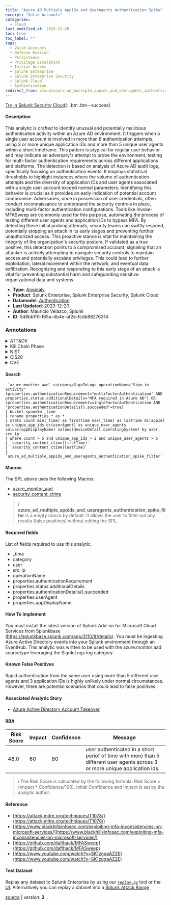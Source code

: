 ```yaml
---
title: "Azure AD Multiple AppIDs and UserAgents Authentication Spike"
excerpt: "Valid Accounts"
categories:
  - Cloud
last_modified_at: 2023-12-20
toc: true
toc_label: ""
tags:
  - Valid Accounts
  - Defense Evasion
  - Persistence
  - Privilege Escalation
  - Initial Access
  - Splunk Enterprise
  - Splunk Enterprise Security
  - Splunk Cloud
  - Authentication
redirect_from: cloud/azure_ad_multiple_appids_and_useragents_authentication_spike/
---
```




[Try in Splunk Security Cloud](https://www.splunk.com/en_us/cyber-security.html){: .btn .btn--success}

#### Description

This analytic is crafted to identify unusual and potentially malicious authentication activity within an Azure AD environment. It triggers when a single user account is involved in more than 8 authentication attempts, using 3 or more unique application IDs and more than 5 unique user agents within a short timeframe. This pattern is atypical for regular user behavior and may indicate an adversary&#39;s attempt to probe the environment, testing for multi-factor authentication requirements across different applications and platforms. The detection is based on analysis of Azure AD audit logs, specifically focusing on authentication events. It employs statistical thresholds to highlight instances where the volume of authentication attempts and the diversity of application IDs and user agents associated with a single user account exceed normal parameters. Identifying this behavior is crucial as it provides an early indication of potential account compromise. Adversaries, once in possession of user credentials, often conduct reconnaissance to understand the security controls in place, including multi-factor authentication configurations. Tools like Invoke-MFASweep are commonly used for this purpose, automating the process of testing different user agents and application IDs to bypass MFA. By detecting these initial probing attempts, security teams can swiftly respond, potentially stopping an attack in its early stages and preventing further unauthorized access. This proactive stance is vital for maintaining the integrity of the organization&#39;s security posture. If validated as a true positive, this detection points to a compromised account, signaling that an attacker is actively attempting to navigate security controls to maintain access and potentially escalate privileges. This could lead to further exploitation, lateral movement within the network, and eventual data exfiltration. Recognizing and responding to this early stage of an attack is vital for preventing substantial harm and safeguarding sensitive organizational data and systems.

- **Type**: [Anomaly](https://github.com/splunk/security_content/wiki/Detection-Analytic-Types)
- **Product**: Splunk Enterprise, Splunk Enterprise Security, Splunk Cloud
- **Datamodel**: [Authentication](https://docs.splunk.com/Documentation/CIM/latest/User/Authentication)
- **Last Updated**: 2023-12-20
- **Author**: Mauricio Velazco, Splunk
- **ID**: 5d8bb1f0-f65a-4b4e-af2e-fcdb88276314

### Annotations
<details>
  <summary>ATT&CK</summary>

<div markdown="1">

#### [ATT&CK](https://attack.mitre.org/)

| ID          | Technique   | Tactic         |
| ----------- | ----------- |--------------- |
| [T1078](https://attack.mitre.org/techniques/T1078/) | Valid Accounts | Defense Evasion, Persistence, Privilege Escalation, Initial Access |

</div>
</details>


<details>
  <summary>Kill Chain Phase</summary>

<div markdown="1">

* Exploitation
* Installation
* Delivery


</div>
</details>


<details>
  <summary>NIST</summary>

<div markdown="1">

* DE.AE



</div>
</details>

<details>
  <summary>CIS20</summary>

<div markdown="1">

* CIS 10



</div>
</details>

<details>
  <summary>CVE</summary>

<div markdown="1">


</div>
</details>


#### Search

```
 `azure_monitor_aad` category=SignInLogs operationName="Sign-in activity" (properties.authenticationRequirement="multiFactorAuthentication" AND properties.status.additionalDetails="MFA required in Azure AD") OR (properties.authenticationRequirement=singleFactorAuthentication AND "properties.authenticationDetails{}.succeeded"=true) 
| bucket span=5m _time 
| rename properties.* as * 
| stats count min(_time) as firstTime max(_time) as lastTime dc(appId) as unique_app_ids dc(userAgent) as unique_user_agents values(appDisplayName) values(deviceDetail.operatingSystem) by user, src_ip 
| where count > 5 and unique_app_ids > 2 and unique_user_agents > 5 
| `security_content_ctime(firstTime)` 
| `security_content_ctime(lastTime)` 
| `azure_ad_multiple_appids_and_useragents_authentication_spike_filter`
```

#### Macros
The SPL above uses the following Macros:
* [azure_monitor_aad](https://github.com/splunk/security_content/blob/develop/macros/azure_monitor_aad.yml)
* [security_content_ctime](https://github.com/splunk/security_content/blob/develop/macros/security_content_ctime.yml)

> :information_source:
> **azure_ad_multiple_appids_and_useragents_authentication_spike_filter** is a empty macro by default. It allows the user to filter out any results (false positives) without editing the SPL.



#### Required fields
List of fields required to use this analytic.
* _time
* category
* user
* src_ip
* operationName
* properties.authenticationRequirement
* properties.status.additionalDetails
* properties.authenticationDetails{}.succeeded
* properties.userAgent
* properties.appDisplayName



#### How To Implement
You must install the latest version of Splunk Add-on for Microsoft Cloud Services from Splunkbase (https://splunkbase.splunk.com/app/3110/#/details). You must be ingesting Azure Active Directory events into your Splunk environment through an EventHub. This analytic was written to be used with the azure:monitor:aad sourcetype leveraging the SignInLogs log category.
#### Known False Positives
Rapid authentication from the same user using more than 5 different user agents and 3 application IDs is highly unlikely under normal circumstances. However, there are potential scenarios that could lead to false positives.

#### Associated Analytic Story
* [Azure Active Directory Account Takeover](/stories/azure_active_directory_account_takeover)




#### RBA

| Risk Score  | Impact      | Confidence   | Message      |
| ----------- | ----------- |--------------|--------------|
| 48.0 | 60 | 80 | $user$ authenticated in a short periof of time with more than 5 different user agents across 3 or more unique application ids. |


> :information_source:
> The Risk Score is calculated by the following formula: Risk Score = (Impact * Confidence/100). Initial Confidence and Impact is set by the analytic author.


#### Reference

* [https://attack.mitre.org/techniques/T1078/](https://attack.mitre.org/techniques/T1078/)
* [https://www.blackhillsinfosec.com/exploiting-mfa-inconsistencies-on-microsoft-services/](https://www.blackhillsinfosec.com/exploiting-mfa-inconsistencies-on-microsoft-services/)
* [https://github.com/dafthack/MFASweep](https://github.com/dafthack/MFASweep)
* [https://www.youtube.com/watch?v=SK1zgqaAZ2E](https://www.youtube.com/watch?v=SK1zgqaAZ2E)



#### Test Dataset
Replay any dataset to Splunk Enterprise by using our [`replay.py`](https://github.com/splunk/attack_data#using-replaypy) tool or the [UI](https://github.com/splunk/attack_data#using-ui).
Alternatively you can replay a dataset into a [Splunk Attack Range](https://github.com/splunk/attack_range#replay-dumps-into-attack-range-splunk-server)




[*source*](https://github.com/splunk/security_content/tree/develop/detections/cloud/azure_ad_multiple_appids_and_useragents_authentication_spike.yml) \| *version*: **2**
